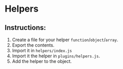# Helpers

## Instructions:

1) Create a file for your helper `function`/`object`/`array`.
2) Export the contents.
3) Import it in `helpers/index.js`
4) Import it the helper in `plugins/helpers.js`.
5) Add the helper to the object.